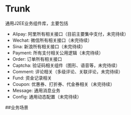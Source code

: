Trunk
===

通用J2EE业务组件库，主要包括

- Alipay: 阿里所有相关接口（目前主要集中支付，未完待续）
- Wechat: 微信所有相关接口（未完待续）
- Sina: 新浪所有相关接口（未完待续）
- Payment: 所有支付相关公用逻辑（未完待续）
- Order: 订单所有相关接口
- Captcha: 验证码相关组件（图形、语音等，未完待续）
- Comment: 评论相关（多级评论、关联评论，未完待续）
- Fund: 资金记录相关
- Coupon: 优惠券、打折券、代金券相关（未完待续）
- Message: 通用消息业务
- Config: 通用动态配置（未完待续）

##业务场景